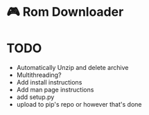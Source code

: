 # 🎮 Rom Downloader

# TODO
* Automatically Unzip and delete archive
* Multithreading?
* Add install instructions
* Add man page instructions
* add setup.py
* upload to pip's repo or however that's done
